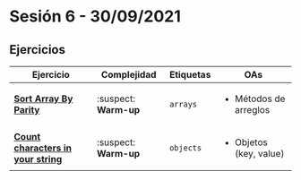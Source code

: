 # Sesión 6 - 30/09/2021

## Ejercicios

| Ejercicio                                                        | Complejidad                    | Etiquetas                    | OAs                                                                               |
| ---------------------------------------------------------------- | ------------------------------ | ---------------------------- | --------------------------------------------------------------------------------- |
| [**Sort Array By Parity**](../../exercises/sort-array-by-parity/README.md) | :suspect: **Warm-up** | `arrays` | <ul><li>Métodos de arreglos</li></ul>  |
| [**Count characters in your string**](../../exercises/count-characters/README.md) | :suspect: **Warm-up** | `objects` | <ul><li>Objetos (key, value)</li></ul>  |
